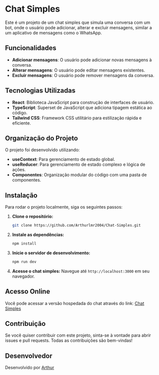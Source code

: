 # Chat Simples

Este é um projeto de um chat simples que simula uma conversa com um bot, onde o usuário pode adicionar, alterar e excluir mensagens, similar a um aplicativo de mensagens como o WhatsApp.

## Funcionalidades

- **Adicionar mensagens**: O usuário pode adicionar novas mensagens à conversa.
- **Alterar mensagens**: O usuário pode editar mensagens existentes.
- **Excluir mensagens**: O usuário pode remover mensagens da conversa.

## Tecnologias Utilizadas

- **React**: Biblioteca JavaScript para construção de interfaces de usuário.
- **TypeScript**: Superset de JavaScript que adiciona tipagem estática ao código.
- **Tailwind CSS**: Framework CSS utilitário para estilização rápida e eficiente.

## Organização do Projeto

O projeto foi desenvolvido utilizando:

- **useContext**: Para gerenciamento de estado global.
- **useReducer**: Para gerenciamento de estado complexo e lógica de ações.
- **Componentes**: Organização modular do código com uma pasta de componentes.

## Instalação

Para rodar o projeto localmente, siga os seguintes passos:

1. **Clone o repositório:**
    ```bash
    git clone https://github.com/Arthurlmr2004/Chat-Simples.git
    ```

2. **Instale as dependências:**
    ```bash
    npm install
    ```

3. **Inicie o servidor de desenvolvimento:**
    ```bash
    npm run dev
    ```

4. **Acesse o chat simples:**
    Navegue até `http://localhost:3000` em seu navegador.

## Acesso Online

Você pode acessar a versão hospedada do chat através do link: [Chat Simples](https://chat-simples.vercel.app)

## Contribuição

Se você quiser contribuir com este projeto, sinta-se à vontade para abrir issues e pull requests. Todas as contribuições são bem-vindas!

## Desenvolvedor

Desenvolvido por [Arthur](https://github.com/arthurlmr2004)
